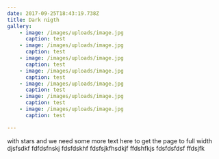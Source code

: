 ```yaml
---
date: 2017-09-25T18:43:19.738Z
title: Dark nigth
gallery:
    - image: /images/uploads/image.jpg
      caption: test
    - image: /images/uploads/image.jpg
      caption: test
    - image: /images/uploads/image.jpg
      caption: test
    - image: /images/uploads/image.jpg
      caption: test
    - image: /images/uploads/image.jpg
      caption: test
    - image: /images/uploads/image.jpg
      caption: test
    - image: /images/uploads/image.jpg
      caption: test

---
```

with stars and we need some more text here to get the page to full width djsfsdkf fdfdsfnskj fdsfdskhf fdsfsjkfhsdkjf ffdshfkjs fdsfdsfdsf
ffdsjfk
